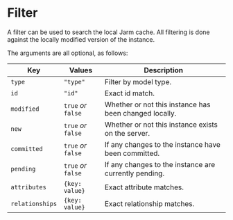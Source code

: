 # Filter

A filter can be used to search the local Jarm cache. All filtering is done against the locally
modified version of the instance.

The arguments are all optional, as follows:

| Key | Values | Description |
| --- | --- | --- |
| `type` | `"type"` | Filter by model type. |
| `id` | `"id"` | Exact id match. |
| `modified` | `true` _or_ `false` | Whether or not this instance has been changed locally. |
| `new` | `true` _or_ `false` | Whether or not this instance exists on the server. |
| `committed` | `true` _or_ `false` | If any changes to the instance have been committed. |
| `pending` | `true` _or_ `false` | If any changes to the instance are currently pending. |
| `attributes` | `{key: value}` | Exact attribute matches. |
| `relationships` | `{key: value}` | Exact relationship matches. |
